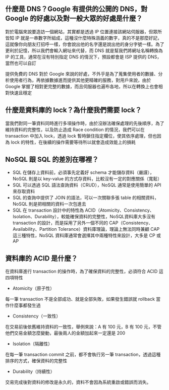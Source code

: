 ## 什麼是 DNS？Google 有提供的公開的 DNS，對 Google 的好處以及對一般大眾的好處是什麼？
對於電腦來說要造訪一個網站，其實都是透過 IP 位置連接該網站伺服器，但眾所皆知 IP 就是一串數字所組成，這種沒什麼特殊涵義的數字，真的不是那麼好記，這就像你向朋友打招呼一樣，你會說出他的名字還是說出他的身分字號一樣。為了更利於記憶，所以我們會輸入網址來代替，而 DNS 就是幫我們將網址名稱轉換為 IP 的工具，通常在沒有特別指定 DNS 的情況下，預設都會是 ISP 提供的 DNS，當然也可以自訂

提供免費的 DNS 對於 Google 來說的好處，不外乎是為了蒐集使用者的數據、分析使用者行為，再依據數據進而提供其他更精確的服務，對用戶來說，由於 Google 掌握了相對更完整的數據，而且伺服器也遍布各地，所以在轉換上也會相對快速且穩定

## 什麼是資料庫的 lock？為什麼我們需要 lock？
當我們對同一筆資料同時進行多項操作時，由於沒辦法確保處理的先後順序，為了維持資料的完整性，以及防止造成 Race condition 的情況，我們可以在 transaction 中加入 lock，透過 lock 暫時鎖住指定欄位，使其依序處理，但也因為 lock 的特性，在後續的操作需要等待所以就會造成效能上的損耗

## NoSQL 跟 SQL 的差別在哪裡？
* SQL 在儲存上資料前，必須事先定義好 schema 才能儲存資料（嚴謹），NoSQL 則是以 key-value 的方式存資料，比較沒有一定的對應關係（寬鬆）
* SQL 可以透過 SQL 語法查詢資料（CRUD），NoSQL 通常是使用簡單的 API 來存取資料
* SQL 的查詢中提供了 JOIN 的語法，可以一次關聯多張 table 的相關資料，NoSQL 則是把相關的資料一次包進去
* SQL 在 transaction 設計中的特性為 ACID（Atomicity、Consistency、Isolation、Durability），較能確保資料的完整性，NoSQL資料庫大多沒有 transaction 的設計，而是採用了另外一個不同的 CAP（Consistency、Availability、Partition Tolerance）資料庫理論，理論上無法同時兼顧 CAP 這三種特性，NoSQL 資料庫通常會選擇其中兩種特性來設計，大多是 CP 或 AP

## 資料庫的 ACID 是什麼？
在資料庫進行 transaction 的操作時，為了確保資料的完整性，必須符合 ACID 這四項特性

* Atomicity（原子性）

每一筆 transaction 不是全部成功、就是全部失敗，如果發生錯誤就 rollback 當作什麼事都發生過

* Consistency（一致性）

在交易前後依舊維持資料的一致性，舉例來說：A 有 100 元，B 有 100 元，不管他們交易金額怎麼變動，最後兩人的金額加起來一定還是 200

* Isolation（隔離性）

在每一筆 transaction commit 之前，都不會執行另一筆 transaction，透過這種排序的方式，確保資料的完整性

* Durability（持續性）

交易完成後對資料的修改是永久的，資料不會因為系統重啟或錯誤而消失。
